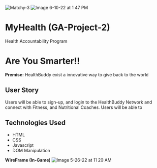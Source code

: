 ![Matchy-3](https://user-images.githubusercontent.com/105219025/173124969-01ec041d-75ca-4ee3-b454-343987ed950b.jpeg)
![Image 6-10-22 at 1 47 PM](https://user-images.githubusercontent.com/105219025/173123473-e1e8c932-cad4-4703-9161-7b6831bf0510.jpeg)

# MyHealth (GA-Project-2)

Health Accountability Program

# Are You Smarter!!

**Premise:** HealthBuddy exist a innovative way to give back to the world

## User Story

Users will be able to sign-up, and login to the HealthBuddy Network and connect with Fitness, and Nutritional Coaches. Users will be able to

## Technologies Used

- HTML
- CSS
- Javascript
- DOM Manipulation

**WireFrame (In-Game)**
![Image 5-26-22 at 11 20 AM](https://user-images.githubusercontent.com/105219025/170519584-a9109f3f-0c81-441c-bbef-ecf129e4aa50.jpeg)
